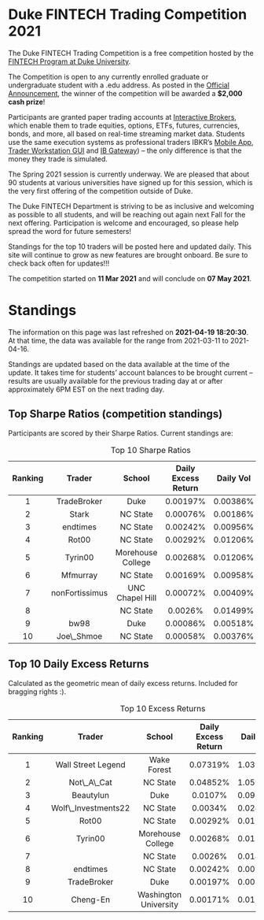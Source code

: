 
<!-- README.md is generated from README.Rmd. Please edit that file -->

# Duke FINTECH Trading Competition 2021

The Duke FINTECH Trading Competition is a free competition hosted by the
[FINTECH Program at Duke University](https://fintech.meng.duke.edu/).

The Competition is open to any currently enrolled graduate or
undergraduate student with a .edu address. As posted in the [Official
Announcement](https://fintech.meng.duke.edu/news/duke-fintech-program-announces-trading-competition),
the winner of the competition will be awarded a **$2,000 cash prize**!

Participants are granted paper trading accounts at [Interactive
Brokers](https://www.interactivebrokers.com/en/index.php?f=1338&gclid=CjwKCAjw6fCCBhBNEiwAem5SO84OkMDwq8mlx6lCjOmAmCNDUaLbhxtQuFSUlozy6iLEZtmsve2w-hoCQ9sQAvD_BwE),
which enable them to trade equities, options, ETFs, futures, currencies,
bonds, and more, all based on real-time streaming market data. Students
use the same execution systems as professional traders IBKR’s [Mobile
App](https://www.interactivebrokers.com/en/index.php?f=1300), [Trader
Workstation
GUI](https://www.interactivebrokers.com/en/index.php?f=16040) and [IB
Gateway](https://www.interactivebrokers.com/en/index.php?f=16457)) – the
only difference is that the money they trade is simulated.

The Spring 2021 session is currently underway. We are pleased that about
90 students at various universities have signed up for this session,
which is the very first offering of the competition outside of Duke.

The Duke FINTECH Department is striving to be as inclusive and welcoming
as possible to all students, and will be reaching out again next Fall
for the next offering. Participation is welcome and encouraged, so
please help spread the word for future semesters!

Standings for the top 10 traders will be posted here and updated daily.
This site will continue to grow as new features are brought onboard. Be
sure to check back often for updates!!!

The competition started on **11 Mar 2021** and will conclude on **07 May
2021**.

# Standings

The information on this page was last refreshed on **2021-04-19
18:20:30**. At that time, the data was available for the range from
2021-03-11 to 2021-04-16.

Standings are updated based on the data available at the time of the
update. It takes time for students’ account balances to be brought
current – results are usually available for the previous trading day at
or after approximately 6PM EST on the next trading day.

## Top Sharpe Ratios (competition standings)

Participants are scored by their Sharpe Ratios. Current standings are:
<table>
<caption>
Top 10 Sharpe Ratios
</caption>
<thead>
<tr>
<th style="text-align:center;">
Ranking
</th>
<th style="text-align:center;">
Trader
</th>
<th style="text-align:center;">
School
</th>
<th style="text-align:center;">
Daily Excess Return
</th>
<th style="text-align:center;">
Daily Vol
</th>
<th style="text-align:center;">
Sharpe Ratio
</th>
</tr>
</thead>
<tbody>
<tr>
<td style="text-align:center;">
1
</td>
<td style="text-align:center;">
TradeBroker
</td>
<td style="text-align:center;">
Duke
</td>
<td style="text-align:center;">
0.00197%
</td>
<td style="text-align:center;">
0.00386%
</td>
<td style="text-align:center;">
0.511
</td>
</tr>
<tr>
<td style="text-align:center;">
2
</td>
<td style="text-align:center;">
Stark
</td>
<td style="text-align:center;">
NC State
</td>
<td style="text-align:center;">
0.00076%
</td>
<td style="text-align:center;">
0.00186%
</td>
<td style="text-align:center;">
0.411
</td>
</tr>
<tr>
<td style="text-align:center;">
3
</td>
<td style="text-align:center;">
endtimes
</td>
<td style="text-align:center;">
NC State
</td>
<td style="text-align:center;">
0.00242%
</td>
<td style="text-align:center;">
0.00956%
</td>
<td style="text-align:center;">
0.253
</td>
</tr>
<tr>
<td style="text-align:center;">
4
</td>
<td style="text-align:center;">
Rot00
</td>
<td style="text-align:center;">
NC State
</td>
<td style="text-align:center;">
0.00292%
</td>
<td style="text-align:center;">
0.01206%
</td>
<td style="text-align:center;">
0.242
</td>
</tr>
<tr>
<td style="text-align:center;">
5
</td>
<td style="text-align:center;">
Tyrin00
</td>
<td style="text-align:center;">
Morehouse College
</td>
<td style="text-align:center;">
0.00268%
</td>
<td style="text-align:center;">
0.01206%
</td>
<td style="text-align:center;">
0.223
</td>
</tr>
<tr>
<td style="text-align:center;">
6
</td>
<td style="text-align:center;">
Mfmurray
</td>
<td style="text-align:center;">
NC State
</td>
<td style="text-align:center;">
0.00169%
</td>
<td style="text-align:center;">
0.00958%
</td>
<td style="text-align:center;">
0.177
</td>
</tr>
<tr>
<td style="text-align:center;">
7
</td>
<td style="text-align:center;">
nonFortissimus
</td>
<td style="text-align:center;">
UNC Chapel Hill
</td>
<td style="text-align:center;">
0.00072%
</td>
<td style="text-align:center;">
0.00409%
</td>
<td style="text-align:center;">
0.175
</td>
</tr>
<tr>
<td style="text-align:center;">
8
</td>
<td style="text-align:center;">
<B@nk>
</td>
<td style="text-align:center;">
NC State
</td>
<td style="text-align:center;">
0.0026%
</td>
<td style="text-align:center;">
0.01499%
</td>
<td style="text-align:center;">
0.173
</td>
</tr>
<tr>
<td style="text-align:center;">
9
</td>
<td style="text-align:center;">
bw98
</td>
<td style="text-align:center;">
Duke
</td>
<td style="text-align:center;">
0.00086%
</td>
<td style="text-align:center;">
0.00518%
</td>
<td style="text-align:center;">
0.167
</td>
</tr>
<tr>
<td style="text-align:center;">
10
</td>
<td style="text-align:center;">
Joe\_Shmoe
</td>
<td style="text-align:center;">
NC State
</td>
<td style="text-align:center;">
0.00058%
</td>
<td style="text-align:center;">
0.00376%
</td>
<td style="text-align:center;">
0.154
</td>
</tr>
</tbody>
</table>

## Top 10 Daily Excess Returns

Calculated as the geometric mean of daily excess returns. Included for
bragging rights :).

<table>
<caption>
Top 10 Excess Returns
</caption>
<thead>
<tr>
<th style="text-align:center;">
Ranking
</th>
<th style="text-align:center;">
Trader
</th>
<th style="text-align:center;">
School
</th>
<th style="text-align:center;">
Daily Excess Return
</th>
<th style="text-align:center;">
Daily Vol
</th>
<th style="text-align:center;">
Sharpe Ratio
</th>
</tr>
</thead>
<tbody>
<tr>
<td style="text-align:center;">
1
</td>
<td style="text-align:center;">
Wall Street Legend
</td>
<td style="text-align:center;">
Wake Forest
</td>
<td style="text-align:center;">
0.07319%
</td>
<td style="text-align:center;">
1.03928%
</td>
<td style="text-align:center;">
0.070
</td>
</tr>
<tr>
<td style="text-align:center;">
2
</td>
<td style="text-align:center;">
Not\_A\_Cat
</td>
<td style="text-align:center;">
NC State
</td>
<td style="text-align:center;">
0.04852%
</td>
<td style="text-align:center;">
1.05984%
</td>
<td style="text-align:center;">
0.046
</td>
</tr>
<tr>
<td style="text-align:center;">
3
</td>
<td style="text-align:center;">
Beautylun
</td>
<td style="text-align:center;">
Duke
</td>
<td style="text-align:center;">
0.0107%
</td>
<td style="text-align:center;">
0.09306%
</td>
<td style="text-align:center;">
0.115
</td>
</tr>
<tr>
<td style="text-align:center;">
4
</td>
<td style="text-align:center;">
Wolf\_Investments22
</td>
<td style="text-align:center;">
NC State
</td>
<td style="text-align:center;">
0.0034%
</td>
<td style="text-align:center;">
0.02477%
</td>
<td style="text-align:center;">
0.137
</td>
</tr>
<tr>
<td style="text-align:center;">
5
</td>
<td style="text-align:center;">
Rot00
</td>
<td style="text-align:center;">
NC State
</td>
<td style="text-align:center;">
0.00292%
</td>
<td style="text-align:center;">
0.01206%
</td>
<td style="text-align:center;">
0.242
</td>
</tr>
<tr>
<td style="text-align:center;">
6
</td>
<td style="text-align:center;">
Tyrin00
</td>
<td style="text-align:center;">
Morehouse College
</td>
<td style="text-align:center;">
0.00268%
</td>
<td style="text-align:center;">
0.01206%
</td>
<td style="text-align:center;">
0.223
</td>
</tr>
<tr>
<td style="text-align:center;">
7
</td>
<td style="text-align:center;">
<B@nk>
</td>
<td style="text-align:center;">
NC State
</td>
<td style="text-align:center;">
0.0026%
</td>
<td style="text-align:center;">
0.01499%
</td>
<td style="text-align:center;">
0.173
</td>
</tr>
<tr>
<td style="text-align:center;">
8
</td>
<td style="text-align:center;">
endtimes
</td>
<td style="text-align:center;">
NC State
</td>
<td style="text-align:center;">
0.00242%
</td>
<td style="text-align:center;">
0.00956%
</td>
<td style="text-align:center;">
0.253
</td>
</tr>
<tr>
<td style="text-align:center;">
9
</td>
<td style="text-align:center;">
TradeBroker
</td>
<td style="text-align:center;">
Duke
</td>
<td style="text-align:center;">
0.00197%
</td>
<td style="text-align:center;">
0.00386%
</td>
<td style="text-align:center;">
0.511
</td>
</tr>
<tr>
<td style="text-align:center;">
10
</td>
<td style="text-align:center;">
Cheng-En
</td>
<td style="text-align:center;">
Washington University
</td>
<td style="text-align:center;">
0.00171%
</td>
<td style="text-align:center;">
0.01297%
</td>
<td style="text-align:center;">
0.132
</td>
</tr>
</tbody>
</table>
